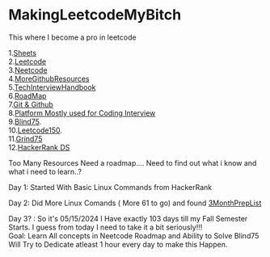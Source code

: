 # MakingLeetcodeMyBitch
This where I become a pro in leetcode

1.[Sheets](https://docs.google.com/spreadsheets/d/1gBNXFwJgnWQMNnC_W_f5dm-ezVR25O2QrEzvUApz0UU/edit?usp=sharing)  
2.[Leetcode](https://leetcode.com/studyplan/leetcode-75/)  
3.[Neetcode](https://www.youtube.com/@NeetCode) <br>
4.[MoreGithubResources](https://github.com/stars/saisankar20/lists/noobtopro) <br>
5.[TechInterviewHandbook](https://www.techinterviewhandbook.org/software-engineering-interview-guide/) <br>
6.[RoadMap](https://neetcode.io/roadmap) <br>
7.[Git & Github](https://www.linkedin.com/learning/learning-git-and-github-23011330/welcome?u=42572828) <br>
8.[Platform Mostly used for Coding Interview](https://coderpad.io/) <br>
9.[Blind75](https://leetcode.com/discuss/general-discussion/460599/blind-75-leetcode-questions). <br>
10.[Leetcode150](https://leetcode.com/studyplan/top-interview-150/). <br>
11.[Grind75](https://www.techinterviewhandbook.org/grind75) <br>
12.[HackerRank DS](https://www.hackerrank.com/domains/data-structures) <br>


Too Many Resources Need a roadmap.... Need to find out what i know and what i need to learn..?

Day 1: Started With Basic Linux Commands from HackerRank

Day 2: Did More Linux Comands ( More 61 to go)  and found [3MonthPrepList](https://www.hackerrank.com/interview/preparation-kits/three-month-preparation-kit/three-month-week-one/challenges) <br>

Day 3? : So it's 05/15/2024  I Have exactly 103 days till my Fall Semester Starts. I guess from today I need to take it a bit seriously!!! <br>
        Goal: Learn All concepts in Neetcode Roadmap and Ability  to Solve Blind75 <br>
        Will Try to Dedicate atleast 1 hour every day to make this Happen. <br>
